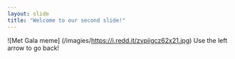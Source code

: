 ```yaml
---
layout: slide
title: "Welcome to our second slide!"
---
```

![Met Gala meme] (/imagies/https://i.redd.it/zvpiigcz62x21.jpg)
Use the left arrow to go back!
